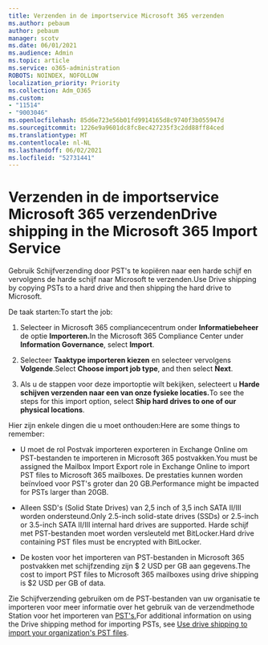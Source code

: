 ```yaml
---
title: Verzenden in de importservice Microsoft 365 verzenden
ms.author: pebaum
author: pebaum
manager: scotv
ms.date: 06/01/2021
ms.audience: Admin
ms.topic: article
ms.service: o365-administration
ROBOTS: NOINDEX, NOFOLLOW
localization_priority: Priority
ms.collection: Adm_O365
ms.custom:
- "11514"
- "9003046"
ms.openlocfilehash: 85d6e723e56b01fd9914165d8c9740f3b055947d
ms.sourcegitcommit: 1226e9a9601dc8fc8ec427235f3c2dd88ff84ced
ms.translationtype: MT
ms.contentlocale: nl-NL
ms.lasthandoff: 06/02/2021
ms.locfileid: "52731441"
---
```

# <a name="drive-shipping-in-the-microsoft-365-import-service"></a><span data-ttu-id="09392-102">Verzenden in de importservice Microsoft 365 verzenden</span><span class="sxs-lookup"><span data-stu-id="09392-102">Drive shipping in the Microsoft 365 Import Service</span></span>

<span data-ttu-id="09392-103">Gebruik Schijfverzending door PST's te kopiëren naar een harde schijf en vervolgens de harde schijf naar Microsoft te verzenden.</span><span class="sxs-lookup"><span data-stu-id="09392-103">Use Drive shipping by copying PSTs to a hard drive and then shipping the hard drive to Microsoft.</span></span>

<span data-ttu-id="09392-104">De taak starten:</span><span class="sxs-lookup"><span data-stu-id="09392-104">To start the job:</span></span>

1. <span data-ttu-id="09392-105">Selecteer in Microsoft 365 compliancecentrum onder **Informatiebeheer** de optie **Importeren.**</span><span class="sxs-lookup"><span data-stu-id="09392-105">In the Microsoft 365 Compliance Center under **Information Governance**, select **Import**.</span></span>

1. <span data-ttu-id="09392-106">Selecteer **Taaktype importeren kiezen** en selecteer vervolgens **Volgende**.</span><span class="sxs-lookup"><span data-stu-id="09392-106">Select **Choose import job type**, and then select **Next**.</span></span>

1. <span data-ttu-id="09392-107">Als u de stappen voor deze importoptie wilt bekijken, selecteert u **Harde schijven verzenden naar een van onze fysieke locaties.**</span><span class="sxs-lookup"><span data-stu-id="09392-107">To see the steps for this import option, select **Ship hard drives to one of our physical locations**.</span></span>

<span data-ttu-id="09392-108">Hier zijn enkele dingen die u moet onthouden:</span><span class="sxs-lookup"><span data-stu-id="09392-108">Here are some things to remember:</span></span>

- <span data-ttu-id="09392-109">U moet de rol Postvak importeren exporteren in Exchange Online om PST-bestanden te importeren in Microsoft 365 postvakken.</span><span class="sxs-lookup"><span data-stu-id="09392-109">You must be assigned the Mailbox Import Export role in Exchange Online to import PST files to Microsoft 365 mailboxes.</span></span>
<span data-ttu-id="09392-110">De prestaties kunnen worden beïnvloed voor PST's groter dan 20 GB.</span><span class="sxs-lookup"><span data-stu-id="09392-110">Performance might be impacted for PSTs larger than 20GB.</span></span>

- <span data-ttu-id="09392-111">Alleen SSD's (Solid State Drives) van 2,5 inch of 3,5 inch SATA II/III worden ondersteund.</span><span class="sxs-lookup"><span data-stu-id="09392-111">Only 2.5-inch solid-state drives (SSDs) or 2.5-inch or 3.5-inch SATA II/III internal hard drives are supported.</span></span>
<span data-ttu-id="09392-112">Harde schijf met PST-bestanden moet worden versleuteld met BitLocker.</span><span class="sxs-lookup"><span data-stu-id="09392-112">Hard drive containing PST files must be encrypted with BitLocker.</span></span>

- <span data-ttu-id="09392-113">De kosten voor het importeren van PST-bestanden in Microsoft 365 postvakken met schijfzending zijn $ 2 USD per GB aan gegevens.</span><span class="sxs-lookup"><span data-stu-id="09392-113">The cost to import PST files to Microsoft 365 mailboxes using drive shipping is $2 USD per GB of data.</span></span>

<span data-ttu-id="09392-114">Zie Schijfverzending gebruiken om de PST-bestanden van uw organisatie te importeren voor meer informatie over het gebruik van de verzendmethode Station voor het importeren van [PST's.](/microsoft-365/compliance/use-drive-shipping-to-import-pst-files-to-office-365)</span><span class="sxs-lookup"><span data-stu-id="09392-114">For additional information on using the Drive shipping method for importing PSTs, see [Use drive shipping to import your organization's PST files](/microsoft-365/compliance/use-drive-shipping-to-import-pst-files-to-office-365).</span></span>